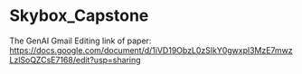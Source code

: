 # Skybox_Capstone
The GenAI Gmail
Editing link of paper: https://docs.google.com/document/d/1iVD19ObzL0zSlkY0gwxpl3MzE7mwzLzlSoQZCsE7168/edit?usp=sharing
